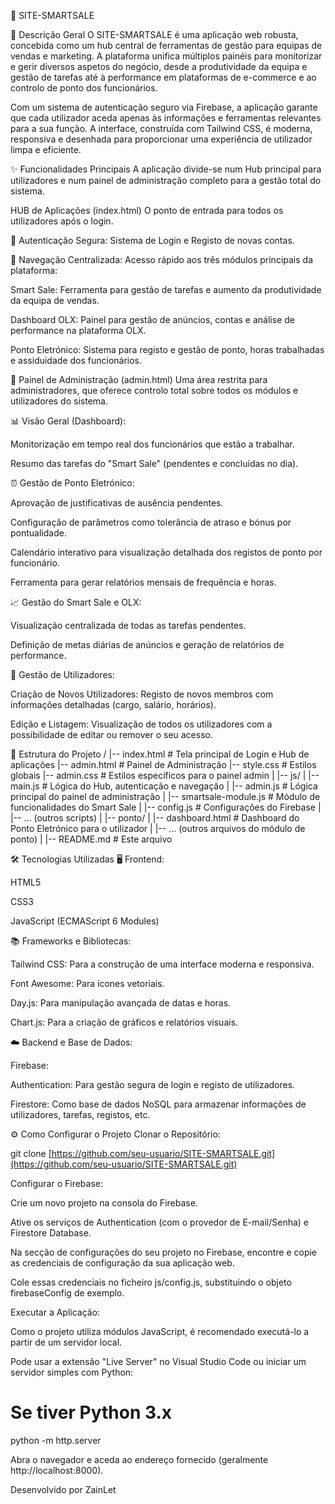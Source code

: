 🚀 SITE-SMARTSALE

📝 Descrição Geral
O SITE-SMARTSALE é uma aplicação web robusta, concebida como um hub central de ferramentas de gestão para equipas de vendas e marketing. A plataforma unifica múltiplos painéis para monitorizar e gerir diversos aspetos do negócio, desde a produtividade da equipa e gestão de tarefas até à performance em plataformas de e-commerce e ao controlo de ponto dos funcionários.

Com um sistema de autenticação seguro via Firebase, a aplicação garante que cada utilizador aceda apenas às informações e ferramentas relevantes para a sua função. A interface, construída com Tailwind CSS, é moderna, responsiva e desenhada para proporcionar uma experiência de utilizador limpa e eficiente.

✨ Funcionalidades Principais
A aplicação divide-se num Hub principal para utilizadores e num painel de administração completo para a gestão total do sistema.

HUB de Aplicações (index.html)
O ponto de entrada para todos os utilizadores após o login.

🔐 Autenticação Segura: Sistema de Login e Registo de novas contas.

🧭 Navegação Centralizada: Acesso rápido aos três módulos principais da plataforma:

Smart Sale: Ferramenta para gestão de tarefas e aumento da produtividade da equipa de vendas.

Dashboard OLX: Painel para gestão de anúncios, contas e análise de performance na plataforma OLX.

Ponto Eletrónico: Sistema para registo e gestão de ponto, horas trabalhadas e assiduidade dos funcionários.

👑 Painel de Administração (admin.html)
Uma área restrita para administradores, que oferece controlo total sobre todos os módulos e utilizadores do sistema.

📊 Visão Geral (Dashboard):

Monitorização em tempo real dos funcionários que estão a trabalhar.

Resumo das tarefas do "Smart Sale" (pendentes e concluídas no dia).

⏰ Gestão de Ponto Eletrónico:

Aprovação de justificativas de ausência pendentes.

Configuração de parâmetros como tolerância de atraso e bónus por pontualidade.

Calendário interativo para visualização detalhada dos registos de ponto por funcionário.

Ferramenta para gerar relatórios mensais de frequência e horas.

📈 Gestão do Smart Sale e OLX:

Visualização centralizada de todas as tarefas pendentes.

Definição de metas diárias de anúncios e geração de relatórios de performance.

👥 Gestão de Utilizadores:

Criação de Novos Utilizadores: Registo de novos membros com informações detalhadas (cargo, salário, horários).

Edição e Listagem: Visualização de todos os utilizadores com a possibilidade de editar ou remover o seu acesso.

📂 Estrutura do Projeto
/
|-- index.html            # Tela principal de Login e Hub de aplicações
|-- admin.html            # Painel de Administração
|-- style.css             # Estilos globais
|-- admin.css             # Estilos específicos para o painel admin
|
|-- js/
|   |-- main.js               # Lógica do Hub, autenticação e navegação
|   |-- admin.js              # Lógica principal do painel de administração
|   |-- smartsale-module.js   # Módulo de funcionalidades do Smart Sale
|   |-- config.js             # Configurações do Firebase
|   |-- ... (outros scripts)
|
|-- ponto/
|   |-- dashboard.html        # Dashboard do Ponto Eletrónico para o utilizador
|   |-- ... (outros arquivos do módulo de ponto)
|
|-- README.md             # Este arquivo

🛠️ Tecnologias Utilizadas
🖥️ Frontend:

HTML5

CSS3

JavaScript (ECMAScript 6 Modules)

📚 Frameworks e Bibliotecas:

Tailwind CSS: Para a construção de uma interface moderna e responsiva.

Font Awesome: Para ícones vetoriais.

Day.js: Para manipulação avançada de datas e horas.

Chart.js: Para a criação de gráficos e relatórios visuais.

☁️ Backend e Base de Dados:

Firebase:

Authentication: Para gestão segura de login e registo de utilizadores.

Firestore: Como base de dados NoSQL para armazenar informações de utilizadores, tarefas, registos, etc.

⚙️ Como Configurar o Projeto
Clonar o Repositório:

git clone [https://github.com/seu-usuario/SITE-SMARTSALE.git](https://github.com/seu-usuario/SITE-SMARTSALE.git)

Configurar o Firebase:

Crie um novo projeto na consola do Firebase.

Ative os serviços de Authentication (com o provedor de E-mail/Senha) e Firestore Database.

Na secção de configurações do seu projeto no Firebase, encontre e copie as credenciais de configuração da sua aplicação web.

Cole essas credenciais no ficheiro js/config.js, substituindo o objeto firebaseConfig de exemplo.

Executar a Aplicação:

Como o projeto utiliza módulos JavaScript, é recomendado executá-lo a partir de um servidor local.

Pode usar a extensão "Live Server" no Visual Studio Code ou iniciar um servidor simples com Python:

# Se tiver Python 3.x
python -m http.server

Abra o navegador e aceda ao endereço fornecido (geralmente http://localhost:8000).

Desenvolvido por ZainLet